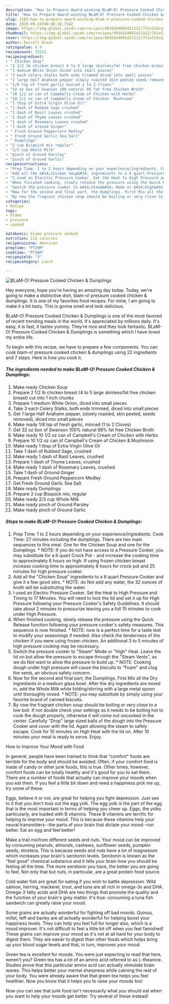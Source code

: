 ```yaml
---
description: "How to Prepare Award-winning BLaM-O! Pressure Cooked Chicken &amp;amp; Dumplings"
title: "How to Prepare Award-winning BLaM-O! Pressure Cooked Chicken &amp;amp; Dumplings"
slug: 2182-how-to-prepare-award-winning-blam-o-pressure-cooked-chicken-and-amp-dumplings
date: 2020-09-24T00:48:38.734Z
image: https://img-global.cpcdn.com/recipes/4839264065421312/751x532cq70/blam-o-pressure-cooked-chicken-dumplings-recipe-main-photo.jpg
thumbnail: https://img-global.cpcdn.com/recipes/4839264065421312/751x532cq70/blam-o-pressure-cooked-chicken-dumplings-recipe-main-photo.jpg
cover: https://img-global.cpcdn.com/recipes/4839264065421312/751x532cq70/blam-o-pressure-cooked-chicken-dumplings-recipe-main-photo.jpg
author: Darrell Dixon
ratingvalue: 4.9
reviewcount: 33212
recipeingredient:
- " Chicken Soup"
- "2 1/2 lb chicken breast 4 to 5 large skinlessfat free chicken breast cut into 1 inch chunks"
- "1 medium White Onion diced into small pieces"
- "3 each Celery Stalks both ends trimmed diced into small pieces"
- "1 large Half Anaheim pepper slowly roasted skin peeled seeds removed diced into small pieces"
- "1/8 tsp of fresh garlic minced 1 to 2 Cloves"
- "32 oz box of Swanson 100 natural 99 fat free Chicken Broth"
- "10 1/2 oz can of Campbells Cream of Chicken with Herbs"
- "10 1/2 oz can of Campbells Cream of Chicken  Mushroom"
- "1 tbsp of Extra Virgin Olive Oil"
- "1 dash of Rubbed Sage crushed"
- "1 dash of Basil Leaves crushed"
- "1 dash of Thyme Leaves crushed"
- "1 dash of Rosemary Leaves crushed"
- "1 dash of Ground Ginger"
- " Fresh Ground Peppercorn Medley"
- " Fresh Ground Garlic Sea Salt"
- " Dumplings"
- "2 cup Bisquick mix regular"
- "2/3 cup Whole Milk"
- "pinch of Ground Parsley"
- "pinch of Ground Garlic"
recipeinstructions:
- "Prep Time: 1 to 2 hours depending on your experience/ingredients. Cook Time: 27 minutes including the dumplings. There are two main sequences to this meal. One for the Chicken Soup and one for the Dumplings. * NOTE: If you do not have access to a Pressure Cooker, you may substitute for a 6 quart Crock Pot - and increase the cooking time to approximately 6 hours on high. If using frozen chicken breast increase cooking time to approximately 8 hours for crock pot and 25 minutes for high pressure cooker."
- "Add all the &#34;Chicken Soup&#34; ingredients to a 6 quart Pressure Cooker and give it a few good stirs. * NOTE: do Not add any water, the 32 ounces of broth will be substituting the water."
- "I used an Electric Pressure Cooker. Set the Heat to High Pressure and Timing to 17 Minutes. You will need to lock the lid and set it up for High Pressure following your Pressure Cooker&#39;s Safety Guidelines. It should take about 2 minutes to pressurize leaving you a full 15 minutes to cook under High Pressure."
- "When finished cooking, slowly release the pressure using the Quick Release function following your pressure cooker&#39;s safety measures. This sequence is now finished. * NOTE: now is a perfect time for a taste test to modify your seasonings if needed. Also check the tenderness of the chicken if you were using frozen chicken. An additional 3 to 5 minutes of high pressure cooking may be necessary."
- "Switch the pressure cooker to &#34;Steam&#34; Mode or &#34;High&#34; Heat. Leave the lid on but allow the pressure to escape through the &#34;Steam Vents&#34;, as we do Not want to allow the pressure to build up. * NOTE: Cooking dough under high pressure will cause the biscuits to &#34;Foam&#34; and clog the vents, an obvious safety concern."
- "Now for the second and final part, the Dumplings. First Mix all the Dry Ingredients in a medium glass bowl. After the dry ingredients are mixed in, add the Whole Milk while folding/stirring with a large metal spoon until thoroughly mixed. * NOTE: you may substitute by simply using your favorite brand of canned biscuits."
- "By now the fragrant chicken soup should be boiling or very close to a low boil. If not double check your settings as it needs to be boiling hot to cook the dough properly, otherwise it will come out uncooked in the center. Carefully &#34;Drop&#34; large sized balls of the dough into the Pressure Cooker and cover with the lid. Again allowing the steam to safely escape. Cook for 10 minutes on High Heat with the lid on. After 10 minutes your meal is ready to serve. Enjoy."
categories:
- Recipe
tags:
- blamo
- pressure
- cooked

katakunci: blamo pressure cooked 
nutrition: 113 calories
recipecuisine: American
preptime: "PT29M"
cooktime: "PT36M"
recipeyield: "3"
recipecategory: Lunch

---
```



![BLaM-O! Pressure Cooked Chicken &amp; Dumplings](https://img-global.cpcdn.com/recipes/4839264065421312/751x532cq70/blam-o-pressure-cooked-chicken-dumplings-recipe-main-photo.jpg)

Hey everyone, hope you're having an amazing day today. Today, we're going to make a distinctive dish, blam-o! pressure cooked chicken &amp; dumplings. It is one of my favorites food recipes. For mine, I am going to make it a bit tasty. This is gonna smell and look delicious.



BLaM-O! Pressure Cooked Chicken &amp; Dumplings is one of the most favored of recent trending meals in the world. It's appreciated by millions daily. It's easy, it is fast, it tastes yummy. They're nice and they look fantastic. BLaM-O! Pressure Cooked Chicken &amp; Dumplings is something which I have loved my entire life.


To begin with this recipe, we have to prepare a few components. You can cook blam-o! pressure cooked chicken &amp; dumplings using 22 ingredients and 7 steps. Here is how you cook it.

<!--inarticleads1-->

##### The ingredients needed to make BLaM-O! Pressure Cooked Chicken &amp; Dumplings:

1. Make ready  Chicken Soup
1. Prepare 2 1/2 lb chicken breast (4 to 5 large skinless/fat free chicken breast) cut into 1 inch chunks
1. Prepare 1 medium White Onion, diced into small pieces
1. Take 3 each Celery Stalks, both ends trimmed, diced into small pieces
1. Get 1 large Half Anaheim pepper, (slowly roasted, skin peeled, seeds removed), diced into small pieces
1. Make ready 1/8 tsp of fresh garlic, minced (1 to 2 Cloves)
1. Get 32 oz box of Swanson 100% natural 99% fat free Chicken Broth
1. Make ready 10 1/2 oz can of Campbell&#39;s Cream of Chicken with Herbs
1. Prepare 10 1/2 oz can of Campbell&#39;s Cream of Chicken &amp; Mushroom
1. Make ready 1 tbsp of Extra Virgin Olive Oil
1. Take 1 dash of Rubbed Sage, crushed
1. Make ready 1 dash of Basil Leaves, crushed
1. Prepare 1 dash of Thyme Leaves, crushed
1. Make ready 1 dash of Rosemary Leaves, crushed
1. Take 1 dash of Ground Ginger
1. Prepare  Fresh Ground Peppercorn Medley
1. Get  Fresh Ground Garlic Sea Salt
1. Make ready  Dumplings
1. Prepare 2 cup Bisquick mix, regular
1. Make ready 2/3 cup Whole Milk
1. Make ready pinch of Ground Parsley
1. Make ready pinch of Ground Garlic




<!--inarticleads2-->

##### Steps to make BLaM-O! Pressure Cooked Chicken &amp; Dumplings:

1. Prep Time: 1 to 2 hours depending on your experience/ingredients. Cook Time: 27 minutes including the dumplings. There are two main sequences to this meal. One for the Chicken Soup and one for the Dumplings. * NOTE: If you do not have access to a Pressure Cooker, you may substitute for a 6 quart Crock Pot - and increase the cooking time to approximately 6 hours on high. If using frozen chicken breast increase cooking time to approximately 8 hours for crock pot and 25 minutes for high pressure cooker.
1. Add all the &#34;Chicken Soup&#34; ingredients to a 6 quart Pressure Cooker and give it a few good stirs. * NOTE: do Not add any water, the 32 ounces of broth will be substituting the water.
1. I used an Electric Pressure Cooker. Set the Heat to High Pressure and Timing to 17 Minutes. You will need to lock the lid and set it up for High Pressure following your Pressure Cooker&#39;s Safety Guidelines. It should take about 2 minutes to pressurize leaving you a full 15 minutes to cook under High Pressure.
1. When finished cooking, slowly release the pressure using the Quick Release function following your pressure cooker&#39;s safety measures. This sequence is now finished. * NOTE: now is a perfect time for a taste test to modify your seasonings if needed. Also check the tenderness of the chicken if you were using frozen chicken. An additional 3 to 5 minutes of high pressure cooking may be necessary.
1. Switch the pressure cooker to &#34;Steam&#34; Mode or &#34;High&#34; Heat. Leave the lid on but allow the pressure to escape through the &#34;Steam Vents&#34;, as we do Not want to allow the pressure to build up. * NOTE: Cooking dough under high pressure will cause the biscuits to &#34;Foam&#34; and clog the vents, an obvious safety concern.
1. Now for the second and final part, the Dumplings. First Mix all the Dry Ingredients in a medium glass bowl. After the dry ingredients are mixed in, add the Whole Milk while folding/stirring with a large metal spoon until thoroughly mixed. * NOTE: you may substitute by simply using your favorite brand of canned biscuits.
1. By now the fragrant chicken soup should be boiling or very close to a low boil. If not double check your settings as it needs to be boiling hot to cook the dough properly, otherwise it will come out uncooked in the center. Carefully &#34;Drop&#34; large sized balls of the dough into the Pressure Cooker and cover with the lid. Again allowing the steam to safely escape. Cook for 10 minutes on High Heat with the lid on. After 10 minutes your meal is ready to serve. Enjoy.




How to Improve Your Mood with Food


In general, people have been trained to think that "comfort" foods are terrible for the body and should be avoided. Often, if your comfort food is made of candy or other junk foods, this is true. Other times, however, comfort foods can be totally healthy and it's good for you to eat them. There are a number of foods that actually can improve your moods when you eat them. If you feel a little bit down and need a happiness pick me up, try some of these.

Eggs, believe it or not, are great for helping you fight depression. Just see to it that you don't toss out the egg yolk. The egg yolk is the part of the egg that is the most important in terms of helping you cheer up. Eggs, the yolks particularly, are loaded with B vitamins. These B vitamins are terrific for helping to improve your mood. This is because these vitamins help your neural transmitters--the parts of your brain that dictate your mood--run better. Eat an egg and feel better!

Make a trail mixfrom different seeds and nuts. Your mood can be improved by consuming peanuts, almonds, cashews, sunflower seeds, pumpkin seeds, etcetera. This is because seeds and nuts have a lot of magnesium which increases your brain's serotonin levels. Serotonin is known as the "feel good" chemical substance and it tells your brain how you should be feeling all the time. The more serotonin you have, the better you are going to feel. Not only that but nuts, in particular, are a great protein food source.

Cold water fish are great for eating if you wish to battle depression. Wild salmon, herring, mackerel, trout, and tuna are all rich in omega-3s and DHA. Omega-3 fatty acids and DHA are two things that promote the quality and the function of your brain's grey matter. It's true: consuming a tuna fish sandwich can greatly raise your mood. 

Some grains are actually wonderful for fighting off bad moods. Quinoa, millet, teff and barley are all actually wonderful for helping boost your happiness levels. They can help you feel full for longer also, which is a mood improver. It's not difficult to feel a little bit off when you feel famished! These grains can improve your mood as it's not at all hard for your body to digest them. They are easier to digest than other foods which helps bring up your blood sugar levels and that, in turn, improves your mood.

Green tea is excellent for moods. You were just expecting to read that here, weren't you? Green tea has a lot of an amino acid referred to as L-theanine. Studies prove that this particular amino acid can actually stimulate brain waves. This helps better your mental sharpness while calming the rest of your body. You were already aware that that green tea helps you feel healthier. Now you know that it helps you to raise your moods too!

Now you can see that junk food isn't necessarily what you should eat when you want to help your moods get better. Try several of these instead!

